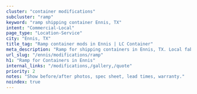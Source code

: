 ```yaml
---
cluster: "container modifications"
subcluster: "ramp"
keyword: "ramp shipping container Ennis, TX"
intent: "Commercial-Local"
page_type: "Location-Service"
city: "Ennis, TX"
title_tag: "Ramp container mods in Ennis | LC Container"
meta_description: "Ramp for shipping containers in Ennis, TX. Local fabrication & pro install. LC Container — Since 2003. Get a quote."
url_slug: "/ennis/modifications/ramp"
h1: "Ramp for Containers in Ennis"
internal_links: "/modifications,/gallery,/quote"
priority: 2
notes: "Show before/after photos, spec sheet, lead times, warranty."
noindex: true
---
```


<!-- TODO: Add unique city/inventory copy, images, and internal links here. -->
